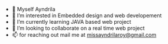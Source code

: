 - 👋 Myself Ayndrila
- 👀 I’m interested in Embedded design and web developement
- 🌱 I’m currently learning JAVA based web project
- 💞️ I’m looking to collaborate on a real time web project
- 📫 for reaching out mail me at missayndrilaroy@gmail.com

<!---
AyndrilaRoy75/AyndrilaRoy75 is a ✨ special ✨ repository because its `README.md` (this file) appears on your GitHub profile.
You can click the Preview link to take a look at your changes.
--->
